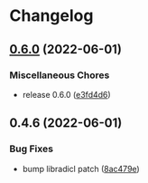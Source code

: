 # Changelog

## [0.6.0](https://github.com/COMBINE-lab/alevin-fry/compare/libradicl-v0.4.6...libradicl-v0.6.0) (2022-06-01)


### Miscellaneous Chores

* release 0.6.0 ([e3fd4d6](https://github.com/COMBINE-lab/alevin-fry/commit/e3fd4d6e0ba4ce5ff4cf4df62d3473aab245b650))

## 0.4.6 (2022-06-01)


### Bug Fixes

* bump libradicl patch ([8ac479e](https://github.com/COMBINE-lab/alevin-fry/commit/8ac479e95b09e917d8678d5aa1d91f646b3a0001))
